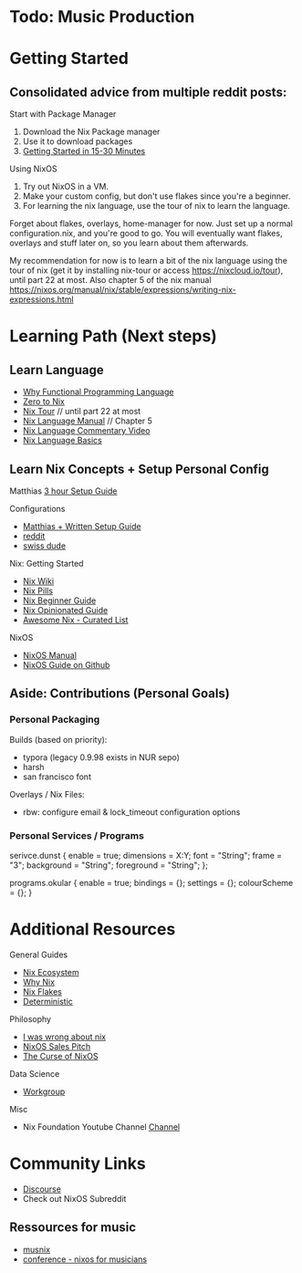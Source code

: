 # Todo: Music Production

# Getting Started

## Consolidated advice from multiple reddit posts:

Start with Package Manager

1. Download the Nix Package manager
2. Use it to download packages
3. [Getting Started in 15-30 Minutes](https://zero-to-nix.com/)

Using NixOS

1. Try out NixOS in a VM.
2. Make your custom config, but don't use flakes since you're a beginner.
3. For learning the nix language, use the tour of nix to learn the language.

Forget about flakes, overlays, home-manager for now.
Just set up a normal configuration.nix, and you're good to go.
You will eventually want flakes, overlays and stuff later on, so you learn about them afterwards.

My recommendation for now is to learn a bit of the nix language using the tour of nix
(get it by installing nix-tour or access https://nixcloud.io/tour),
until part 22 at most. Also chapter 5 of the nix manual https://nixos.org/manual/nix/stable/expressions/writing-nix-expressions.html

# Learning Path (Next steps)

## Learn Language

- [Why Functional Programming Language](https://blog.stimsina.com/post/functional-programming-is-the-future)
- [Zero to Nix](https://zero-to-nix.com/)
- [Nix Tour](https://nixcloud.io/tour/?id=1) // until part 22 at most
- [Nix Language Manual](https://nixos.org/manual/nix/stable/language/index.html#nix-language) // Chapter 5
- [Nix Language Commentary Video](https://yewtu.be/watch?v=cyPdh6gu2sw)
- [Nix Language Basics](https://nixos.org/guides/nix-language.html)

## Learn Nix Concepts + Setup Personal Config

Matthias
[3 hour Setup Guide](https://yewtu.be/watch?v=AGVXJ-TIv3Y)

Configurations

- [Matthias + Written Setup Guide](https://github.com/MatthiasBenaets/nixos-config)
- [reddit](https://github.com/rofrol/nixos-config)
- [swiss dude](https://github.com/infinisil/system)

Nix: Getting Started

- [Nix Wiki](https://nixos.wiki/wiki/Main_Page)
- [Nix Pills](https://nixos.org/guides/nix-pills/)
- [Nix Beginner Guide](https://tonyfinn.com/blog/nix-from-first-principles-flake-edition/)
- [Nix Opinionated Guide](https://nix.dev/)
- [Awesome Nix - Curated List](https://github.com/nix-community/awesome-nix)

NixOS

- [NixOS Manual](https://nixos.org/manual/nixos/stable/)
- [NixOS Guide on Github](https://github.com/mikeroyal/NixOS-Guide#getting-started)

## Aside: Contributions (Personal Goals)

### Personal Packaging

Builds (based on priority):

- typora (legacy 0.9.98 exists in NUR sepo)
- harsh
- san francisco font

Overlays / Nix Files:

- rbw: configure email & lock_timeout configuration options

### Personal Services / Programs

serivce.dunst {
enable = true;
dimensions = X:Y;
font = "String";
frame = "3";
background = "String";
foreground = "String";
};

programs.okular {
enable = true;
bindings = {};
settings = {};
colourScheme = {};
}

# Additional Resources

General Guides

- [Nix Ecosystem](https://nixos.wiki/wiki/Nix_Ecosystem)
- [Why Nix](https://revelry.co/insights/development/nix-time/)
- [Nix Flakes](https://xeiaso.net/blog/nix-flakes-1-2022-02-21)
- [Deterministic](https://www.bekk.christmas/post/2021/13/deterministic-systems-with-nix)

Philosophy

- [I was wrong about nix](https://xeiaso.net/blog/i-was-wrong-about-nix-2020-02-10)
- [NixOS Sales Pitch](https://yewtu.be/watch?v=2L2qHfNnXB4)
- [The Curse of NixOS](https://blog.wesleyac.com/posts/the-curse-of-nixos)

Data Science

- [Workgroup](https://nixos.wiki/wiki/Workgroup:DataScience)

Misc

- Nix Foundation Youtube Channel [Channel](https://yewtu.be/channel/UC3vIimi9q4AT8EgxYp_dWIw)

# Community Links

- [Discourse](http://discourse.nixos.org/)
- Check out NixOS Subreddit

## Ressources for music

- [musnix](https://github.com/musnix/musnix)
- [conference - nixos for musicians](http://lac.linuxaudio.org/2015/video.php?id=12)
